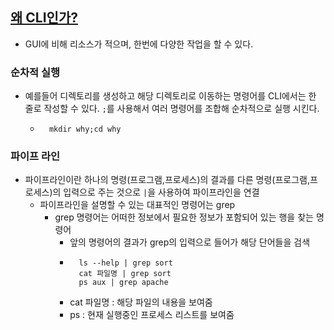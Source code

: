 ## [왜 CLI인가?](https://opentutorials.org/course/2598/14190)

* GUI에 비해 리소스가 적으며, 한번에 다양한 작업을 할 수 있다.

### 순차적 실행
* 예를들어 디렉토리를 생성하고 해당 디렉토리로 이동하는 명령어를 CLI에서는 한 줄로 작성할 수 있다. `;`를 사용해서 여러 명령어를 조합해 순차적으로 실행 시킨다.
    * ```
        mkdir why;cd why 
        ```
### 파이프 라인
* 파이프라인이란 하나의 명령(프로그램,프로세스)의 결과를 다른 명령(프로그램,프로세스)의 입력으로 주는 것으로 `|`을 사용하여 파이프라인을 연결
    * 파이프라인을 설명할 수 있는 대표적인 명령어는 grep
        * grep 명령어는 어떠한 정보에서 필요한 정보가 포함되어 있는 행을 찾는 명령어
            * 앞의 명령어의 결과가 grep의 입력으로 들어가 해당 단어들을 검색
            * ```
                ls --help | grep sort
                cat 파일명 | grep sort
                ps aux | grep apache
                ```
            * cat 파일명 : 해당 파일의 내용을 보여줌
            * ps : 현재 실행중인 프로세스 리스트를 보여줌